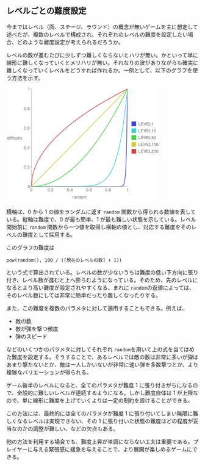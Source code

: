 ## レベルごとの難度設定

今まではレベル（面、ステージ、ラウンド）の概念が無いゲームを主に想定して述べたが、複数のレベルで構成され、それぞれのレベルの難度を設定したい場合、どのような難度設定が考えられるだろうか。

レベルの数が進むたびに少しずつ難しくならないとハリが無い。かといって単に線形に難しくなっていくとメリハリが無い。それなりの波がありながらも確実に難しくなっていくレベルをどうすれば作れるか。一例として、以下のグラフを使う方法を示す。

<img src="../images/difficulty_chart.png" alt="level-difficulty-curve" />

横軸は、0 から 1 の値をランダムに返す `random` 関数から得られる数値を表している。縦軸は難度で、0 が最も簡単、1 が最も難しい状態を示している。レベル開始前に `random` 関数から一つ値を取得し横軸の値とし、対応する難度をそのレベルの難度として採用する。

このグラフの難度は

```
pow(random(), 100 / ([現在のレベルの数] + 1))
```

という式で算出されている。レベルの数が少ないうちは難度の低い下方向に張り付き、レベル数が進むと上へ膨らむようになっている。そのため、先のレベルになるとより高い難度が設定されやすくなる、まれに `random`の返値によっては、そのレベル数にしては非常に簡単だったり難しくなったりする。

また、この難度を複数のパラメタに対して適用することもできる。例えば、

- 敵の数
- 敵が弾を撃つ頻度
- 弾のスピード

などのいくつかのパラメタに対してそれぞれ `random`を用いて上の式を当てはめた難度を設定する。そうすることで、あるレベルでは敵の数は非常に多いが弾はあまり撃たないとか、敵は一人しかいないが非常に速い弾を多数撃つとか、より複雑なバリエーションが得られる。

ゲーム後半のレベルになると、全てのパラメタが難度 1 に張り付きがちになるので、全般的に難しいレベルが連続するようになる。しかし難度自体は 1 が上限なので、単に線形に難度を上げていくよりは一定の制約を設けることができる。

この方法には、最終的には全てのパラメタが難度 1 に張り付いてしまい無限に難しくなるレベルは実現できない、その 1 に張り付いた状態の難度はどの程度が妥当なのかの調整が難しい、などの欠点もある。

他の方法を利用する場合でも、難度上昇が単調にならない工夫は重要である。プレイヤーに与える緊張感に緩急を与えることで、より展開が楽しめるゲームにできる。
